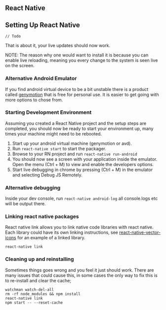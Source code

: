 ## React Native ##


## Setting Up React Native ##

    // Todo

That is about it, your live updates should now work.

NOTE: The reason why one would want to install it is because you can enable live reloading, meaning you every change to the system is seen live on the screen.

### Alternative Android Emulator ###

If you find android virtual device to be a bit unstable there is a product called [genymotion](http://www.genymotion.com) that is free for personal use. It is easier to get going with more options to chose from.

### Starting Development Environment ###

Assuming you created a React Native project and the setup steps are completed, you should now be ready to start your environment up, many times your machine might need to be rebooted.

1. Start up your android virtual machine (genymotion or avd).
2. Run `react-native start` to start the packager.
3. Browse to your RN project and run `react-native run-android`
4. You should now see a screen with your application inside the emulator. Open the menu (Ctrl + M) to view and enable the developers options.
5. Start live debugging in chrome by pressing (Ctrl + M) in the emulator and selecting Debug JS Remotely.

### Alternative debugging ###

Inside your dev console, run `react-native android-log` all console.logs etc will be output there.

### Linking react native packages ###

React native link allows you to link native code libraries with react native. Each library could have its own linking instructions, see [react-native-vector-icons](https://github.com/oblador/react-native-vector-icons) for an example of a linked library.

    react-native link

### Cleaning up and reinstalling ###

Sometimes things goes wrong and you feel it just should work. There are many issues that could cause this, in some cases the only way to fix this is to re-install and clear the cache;

    watchman watch-del-all
    rm -rf node_modules && npm install
    react-native link
    npm start -- --reset-cache
